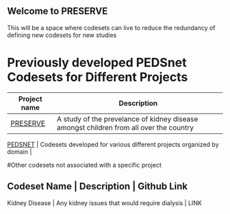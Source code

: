 ## Welcome to PRESERVE

This will be a space where codesets can live to reduce the redundancy of defining new codesets for new studies

# Previously developed PEDSnet Codesets for Different Projects

| Project name | Description |
|--------------|-------------|
[PRESERVE](https://shorrocka.github.io/Preserve_Codesets/) | A study of the prevelance of kidney disease amongst children from all over the country |

[PEDSNET](https://shorrocka.github.io/Preserve_Codesets/) | Codesets developed for various different projects organized by domain |


#Other codesets not associated with a specific project

Codeset Name  | Description | Github Link
-----------------------------------------
Kidney Disease | Any kidney issues that would require dialysis | LINK



